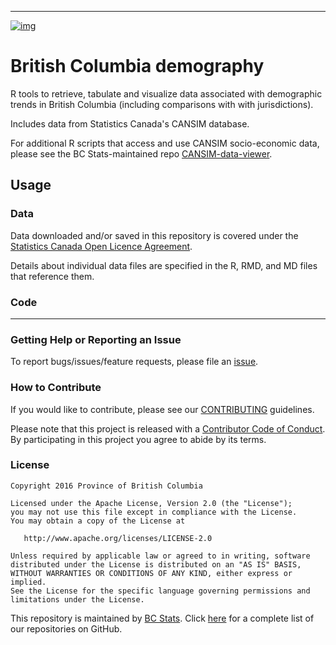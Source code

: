 
---

[![img](https://img.shields.io/badge/Lifecycle-Experimental-339999)](https://github.com/bcgov/repomountie/blob/master/doc/lifecycle-badges.md)

# British Columbia demography 

R tools to retrieve, tabulate and visualize data associated with demographic trends in British Columbia (including comparisons with with jurisdictions).

Includes data from Statistics Canada's CANSIM database.

For additional R scripts that access and use CANSIM socio-economic data, please see the BC Stats-maintained repo [CANSIM-data-viewer](https://github.com/bcgov/CANSIM-data-viewer).


## Usage


### Data

Data downloaded and/or saved in this repository is covered under the [Statistics Canada Open Licence Agreement](http://www.statcan.gc.ca/eng/reference/licence).

Details about individual data files are specified in the R, RMD, and MD files that reference them.


### Code


---

### Getting Help or Reporting an Issue

To report bugs/issues/feature requests, please file an [issue](https://github.com/bcgov/distance_calculator/issues/).

### How to Contribute

If you would like to contribute, please see our [CONTRIBUTING](CONTRIBUTING.md) guidelines.

Please note that this project is released with a [Contributor Code of Conduct](CODE_OF_CONDUCT.md). By participating in this project you agree to abide by its terms.

### License

    Copyright 2016 Province of British Columbia

    Licensed under the Apache License, Version 2.0 (the "License");
    you may not use this file except in compliance with the License.
    You may obtain a copy of the License at 

       http://www.apache.org/licenses/LICENSE-2.0

    Unless required by applicable law or agreed to in writing, software
    distributed under the License is distributed on an "AS IS" BASIS,
    WITHOUT WARRANTIES OR CONDITIONS OF ANY KIND, either express or implied.
    See the License for the specific language governing permissions and
    limitations under the License.
    
This repository is maintained by [BC Stats](http://www.bcstats.gov.bc.ca). Click [here](https://github.com/bcgov/BCStats) for a complete list of our repositories on GitHub.
